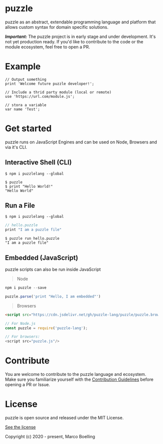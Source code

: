 # puzzle

puzzle as an abstract, extendable programming language and platform that allows custom syntax for domain specific solutions.

***Important:*** The puzzle project is in early stage and under development. It's not yet production ready. If you'd like to contribute to the code or the module ecosystem, feel free to open a PR.

# Example


```puzzle
// Output something
print 'Welcome future puzzle developer!';

// Include a thrid party module (local or remote)
use 'https://url.com/module.js';

// stora a variable
var name 'Test';
```

# Get started

puzzle runs on JavaScript Engines and can be used on Node, Browsers and via it's CLI.

## Interactive Shell (CLI)

```shell
$ npm i puzzlelang --global
```

```shell
$ puzzle
$ print "Hello World!"
"Hello World"
```

## Run a File

```shell
$ npm i puzzlelang --global
```

```javascript
// hello.puzzle
print "I am a puzzle file"
```


```shell
$ puzzle run hello.puzzle
"I am a puzzle file"
```


## Embedded (JavaScript)

puzzle scripts can also be run inside JavaScript

> Node

```javascript
npm i puzzle --save
```

```javascript
puzzle.parse('print "Hello, I am embedded"')
```


> Browsers

```html
<script src="https://cdn.jsdelivr.net/gh/puzzle-lang/puzzle/puzzle.browser.js">
```

```javascript
// For Node.js
const puzzle = require('puzzle-lang');

// For browsers:
<script src="puzzle.js"/>
```


# Contribute

You are welcome to contribute to the puzzle language and ecosystem. Make sure you familiarize yourself with the [Contribution Guidelines](.github/CONTRIBUTE.md) before opening a PR or Issue.

# License

puzzle is open source and released under the MIT License.

[ See the license ](https://github.com/puzzle-lang/puzzle/blob/master/LICENSE)

Copyright (c) 2020 - present, Marco Boelling